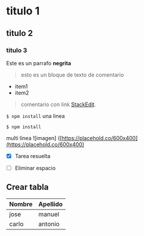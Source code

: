 #  titulo 1
## titulo 2
### titulo 3

Este es un parrafo **negrita**

> esto es un bloque de texto de comentario 

- item1
- item2

> comentario con link [StackEdit](https://stackedit.io/).

`$ npm install`
una linea 
``` 
$ npm install
```
multi linea
![imagen] ([https://placehold.co/600x400](https://placehold.co/600x400)

- [x] Tarea resuelta
- [ ] Eliminar espacio


## Crear tabla

| Nombre | Apellido
|-----------|----------|
|jose  |  manuel|
|carlo	| antonio

